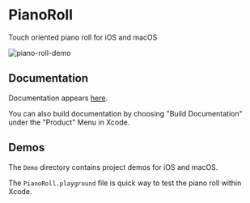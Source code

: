 # PianoRoll
Touch oriented piano roll for iOS and macOS

![piano-roll-demo](https://user-images.githubusercontent.com/13122/188531653-d8abebeb-9ca6-4e00-ac5e-07e45a380acd.png)

## Documentation

Documentation appears [here](https://swiftpackageindex.com/AudioKit/PianoRoll/main/documentation/pianoroll).

You can also build documentation by choosing "Build Documentation" under the "Product" Menu in Xcode.

## Demos

The `Demo` directory contains project demos for iOS and macOS.

The `PianoRoll.playground` file is quick way to test the piano roll within Xcode.
